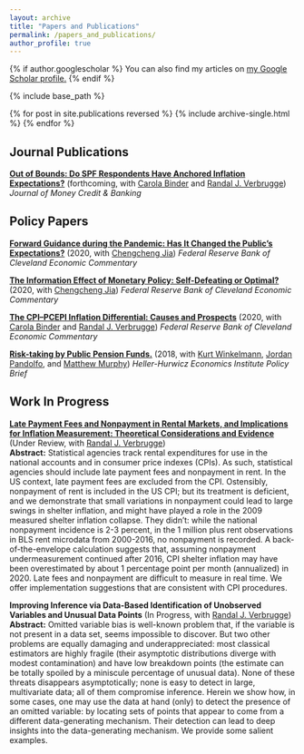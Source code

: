 ```yaml
---
layout: archive
title: "Papers and Publications"
permalink: /papers_and_publications/
author_profile: true
---
```


{% if author.googlescholar %}
  You can also find my articles on <u><a href="{{author.googlescholar}}">my Google Scholar profile</a>.</u>
{% endif %}

{% include base_path %}

{% for post in site.publications reversed %}
  {% include archive-single.html %}
{% endfor %}

## Journal Publications

**[Out of Bounds: Do SPF Respondents Have Anchored Inflation Expectations?](https://onlinelibrary.wiley.com/doi/abs/10.1111/jmcb.12968)** (forthcoming, with [Carola Binder](https://carolabinder.sites.haverford.edu/) and [Randal J. Verbrugge](https://www.clevelandfed.org/research/economists/verbrugge-randal-j)) *Journal of Money Credit & Banking*

## Policy Papers

**[Forward Guidance during the Pandemic: Has It Changed the Public’s Expectations?](https://www.clevelandfed.org/publications/economic-commentary/2020/ec-202027-forward-guidance-during-the-pandemic)** (2020, with [Chengcheng Jia](https://sites.google.com/site/chengchengjia)) *Federal Reserve Bank of Cleveland Economic Commentary*

**[The Information Effect of Monetary Policy: Self-Defeating or Optimal?](https://www.clevelandfed.org/publications/economic-commentary/2020/ec-202015-info-effect-monetary-policy)** (2020, with [Chengcheng Jia](https://sites.google.com/site/chengchengjia)) *Federal Reserve Bank of Cleveland Economic Commentary*

**[The CPI–PCEPI Inflation Differential: Causes and Prospects](https://www.clevelandfed.org/publications/economic-commentary/2020/ec-202006-cpi-pcepi-inflation-differential)** (2020, with [Carola Binder](https://carolabinder.sites.haverford.edu/) and [Randal J. Verbrugge](https://www.clevelandfed.org/research/economists/verbrugge-randal-j)) *Federal Reserve Bank of Cleveland Economic Commentary*

**[Risk-taking by Public Pension Funds.](https://cla.umn.edu/heller-hurwicz/news/policy-brief-risk-taking-public-pension-funds)** (2018, with [Kurt Winkelmann](https://navegastrategies.com/about/), [Jordan Pandolfo](https://sites.google.com/a/umn.edu/jordan-pandolfo/), and [Matthew Murphy](https://economics.wustl.edu/people/matthew-murphy)) *Heller-Hurwicz Economics Institute Policy Brief*

## Work In Progress

**[Late Payment Fees and Nonpayment in Rental Markets, and Implications for Inflation Measurement: Theoretical Considerations and Evidence](https://www.clevelandfed.org/publications/working-paper/2021/wp-2022r-late-payment-fees-nonpayment-in-rental-markets)** (Under Review, with [Randal J. Verbrugge](https://www.clevelandfed.org/research/economists/verbrugge-randal-j)) <br>
**Abstract:** Statistical agencies track rental expenditures for use in the national accounts and in consumer price indexes (CPIs). As such, statistical agencies should include late payment fees and nonpayment in rent. In the US context, late payment fees are excluded from the CPI. Ostensibly, nonpayment of rent is included in the US CPI; but its treatment is deficient, and we demonstrate that small variations in nonpayment could lead to large swings in shelter inflation, and might have played a role in the 2009 measured shelter inflation collapse. They didn’t: while the national nonpayment incidence is 2-3 percent, in the 1 million plus rent observations in BLS rent microdata from 2000-2016, no nonpayment is recorded. A back-of-the-envelope calculation suggests that, assuming nonpayment undermeasurement continued after 2016, CPI shelter inflation may have been overestimated by about 1 percentage point per month (annualized) in 2020. Late fees and nonpayment are difficult to measure in real time. We offer implementation suggestions that are consistent with CPI procedures.

**Improving Inference via Data-Based Identification of Unobserved Variables and Unusual Data Points** (In Progress, with [Randal J. Verbrugge](https://www.clevelandfed.org/research/economists/verbrugge-randal-j)) <br>
**Abstract:** Omitted variable bias is well-known problem that, if the variable is not present in a data set, seems impossible to discover. But two other problems are equally damaging and underappreciated: most classical estimators are highly fragile (their asymptotic distributions diverge with modest contamination) and have low breakdown points (the estimate can be totally spoiled by a miniscule percentage of unusual data). None of these threats disappears asymptotically; none is easy to detect in large, multivariate data; all of them compromise inference. Herein we show how, in some cases, one may use the data at hand (only) to detect the presence of an omitted variable: by locating sets of points that appear to come from a different data-generating mechanism. Their detection can lead to deep insights into the data-generating mechanism. We provide some salient examples.
